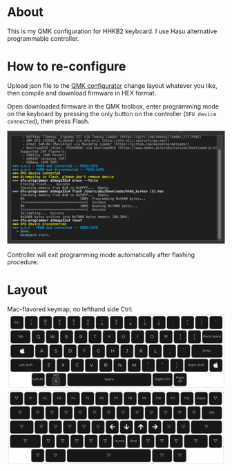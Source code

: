 # About
This is my QMK configuration for HHKB2 keyboard. I use Hasu alternative programmable controller.

# How to re-configure
Upload json file to the [QMK configurator](https://config.qmk.fm/#/hhkb/LAYOUT) change layout whatever you like, then compile and download firmware in HEX format.

Open downloaded firmware in the QMK toolbox, enter programming mode on the keyboard by pressing the only button on the controller (`DFU device connected`), then press Flash. 

![Flashing](images/flashing.png)

Controller will exit programming mode automatically after flashing procedure.

# Layout
Mac-flavored keymap, no lefthand side Ctrl:
![Layout](images/hhkb-abu-mac.png)
